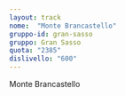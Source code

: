 ```yaml
---
layout: track
nome:  "Monte Brancastello"
gruppo-id: gran-sasso
gruppo: Gran Sasso
quota: "2385"
dislivello: "600"
---
```


Monte Brancastello
